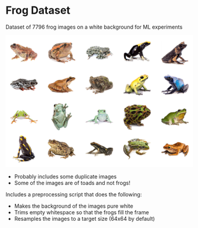 # Frog Dataset
Dataset of 7796 frog images on a white background for ML experiments

![Sample](sample.png?raw=true "Sample Images")

* Probably includes some duplicate images
* Some of the images are of toads and not frogs!

Includes a preprocessing script that does the following:
* Makes the background of the images pure white
* Trims empty whitespace so that the frogs fill the frame
* Resamples the images to a target size (64x64 by default)
